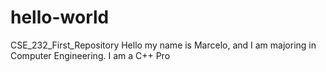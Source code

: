 # hello-world
CSE_232_First_Repository
Hello my name is Marcelo, and I am majoring in Computer Engineering. 
I am a C++ Pro
